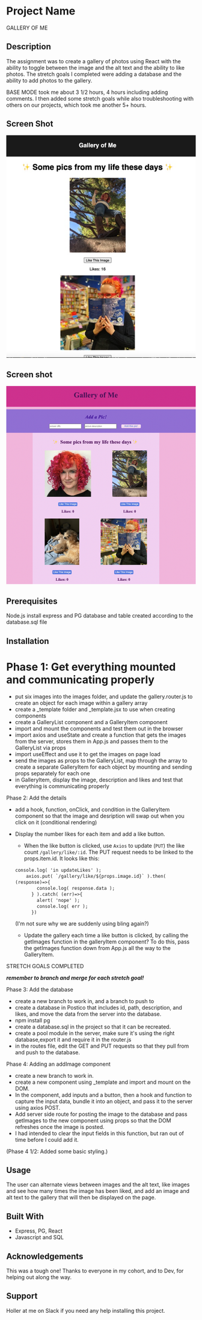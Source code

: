 # Project Name

GALLERY OF ME

## Description

The assignment was to create a gallery of photos using React with the ability to toggle between the image and the alt text and the ability to like photos. The stretch goals I completed were adding a database and the ability to add photos to the gallery.

BASE MODE took me about 3 1/2 hours, 4 hours including adding comments. I then added some stretch goals while also troubleshooting with others on our projects, which took me another 5+ hours. 

## Screen Shot
![Basemode Screenshot](basemode-screenshot.jpg)

## Screen shot
![Stretchmode Screenshot](stretchgoalsscreenshot.png)

## Prerequisites

Node.js
install express and PG
database and table created according to the database.sql file

## Installation

Phase 1: Get everything mounted and communicating properly
===

- put six images into the images folder, and update the gallery.router.js to create an object for each image within a gallery array
- create a _template folder and _template.jsx to use when creating components
- create a GalleryList component and a GalleryItem component
- import and mount the components and test them out in the browser
- import axios and useState and create a function that gets the images from the server, stores them in App.js and passes them to the GalleryList via props
- import useEffect and use it to get the images on page load
- send the images as props to the GalleryList, map through the array to create a separate GalleryItem for each object by mounting and sending props separately for each one
- in GalleryItem, display the image, description and likes and test that everything is communicating properly

Phase 2: Add the details

- add a hook, function, onClick, and condition in the GalleryItem component so that the image and desription will swap out when you click on it (conditional rendering)
- Display the number likes for each item and add a like button.

    - When the like button is clicked, use `Axios` to update (`PUT`) the like count `/gallery/like/:id`. The PUT request needs to be linked to the props.item.id. It looks like this:
    ```
    console.log( 'in updateLikes' );
        axios.put( `/gallery/like/${props.image.id}` ).then( (response)=>{
            console.log( response.data );
          } ).catch( (err)=>{
            alert( 'nope' );
            console.log( err );
          })
    ```
    (I'm not sure why we are suddenly using bling again?)
    - Update the gallery each time a like button is clicked, by calling the getImages function in the galleryItem component? To do this, pass the getImages function down from App.js all the way to the GalleryItem.

STRETCH GOALS COMPLETED

***remember to branch and merge for each stretch goal!***

Phase 3: Add the database
- create a new branch to work in, and a branch to push to
 - create a database in Postico that includes id, path, description, and likes, and move the data from the server into the database.
- npm install pg
- create a database.sql in the project so that it can be recreated.
- create a pool module in the server, make sure it's using the right database,export it and require it in the router.js
- in the routes file, edit the GET and PUT requests so that they pull from and push to the database.

Phase 4: Adding an addImage component
- create a new branch to work in.
- create a new component using _template and import and mount on the DOM.
- In the component, add inputs and a button, then a hook and function to capture the input data, bundle it into an object, and pass it to the server using axios POST.
- Add server side route for posting the image to the database and pass getImages to the new component using props so that the DOM refreshes once the image is posted.
- I had intended to clear the input fields in this function, but ran out of time before I could add it.

(Phase 4 1/2: Added some basic styling.)

## Usage

The user can alternate views between images and the alt text, like images and see how many times the image has been liked, and add an image and alt text to the gallery that will then be displayed on the page.

## Built With

- Express, PG, React
- Javascript and SQL

## Acknowledgements

This was a tough one! Thanks to everyone in my cohort, and to Dev, for helping out along the way.

## Support

Holler at me on Slack if you need any help installing this project.
